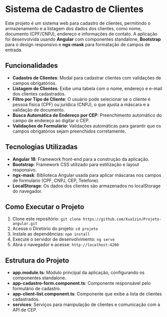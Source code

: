 # Sistema de Cadastro de Clientes

Este projeto é um sistema web para cadastro de clientes, permitindo o armazenamento e a listagem dos dados dos clientes, como nome, documento (CPF/CNPJ), endereço e informações de contato. A aplicação foi desenvolvida usando **Angular** com componentes standalone, **Bootstrap** para o design responsivo e **ngx-mask** para formatação de campos de entrada.

## Funcionalidades

- **Cadastro de Clientes**: Modal para cadastrar clientes com validações de campos obrigatórios.
- **Listagem de Clientes**: Exibe uma tabela com o nome, endereço e e-mail dos clientes cadastrados.
- **Filtro por Tipo de Cliente**: O usuário pode selecionar se o cliente é pessoa física (CPF) ou jurídica (CNPJ), o que ajusta a máscara e a validação de documento.
- **Busca Automática de Endereço por CEP**: Preenchimento automático do campo de endereço ao digitar o CEP.
- **Validações de Formulário**: Validações automáticas para garantir que os campos obrigatórios sejam preenchidos corretamente.

## Tecnologias Utilizadas

- **Angular 18**: Framework front-end para a construção da aplicação.
- **Bootstrap**: Framework CSS utilizado para estilização e layout responsivo.
- **ngx-mask**: Biblioteca Angular usada para aplicar máscaras nos campos de formulário (CPF, CNPJ, CEP, Telefone).
- **LocalStorage**: Os dados dos clientes são armazenados no localStorage do navegador.

## Como Executar o Projeto

1. Clone este repositório: ```git clone https://github.com/Xua1zin/Projeto-angular.git```
2. Acesse o Diretório do projeto: ```cd projeto```
3. Instale as dependências: ```npm install```
4. Execute o servidor de desenvolvimento: ```ng serve```
5. Abra o navegador e acesse: ```http://localhost:4200```

## Estrutura do Projeto

- **app.module.ts**: Módulo principal da aplicação, configurando os componentes standalone.
- **app-cadastro-form.component.ts**: Componente responsável pelo formulário de cadastro.
- **app-client-list.component.ts**: Componente que exibe a lista de clientes cadastrados.
- **services**: Serviços para manipulação de clientes e comunicação com a API de CEP.
